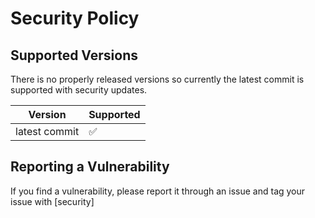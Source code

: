 # Security Policy

## Supported Versions

There is no properly released versions so currently the latest commit is supported with security updates.

| Version | Supported          |
| ------- | ------------------ |
| latest commit | :white_check_mark: |

## Reporting a Vulnerability

If you find a vulnerability, please report it through an issue and tag your issue with [security]
